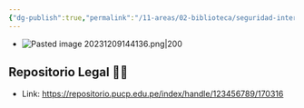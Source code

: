 ```yaml
---
{"dg-publish":true,"permalink":"/11-areas/02-biblioteca/seguridad-internacional/","noteIcon":""}
---
```


- ![Pasted image 20231209144136.png|200](/img/user/10%20Entrada%20%F0%9F%9B%92/%F0%9F%92%BE%20Adjuntos/Pasted%20image%2020231209144136.png)
## Repositorio Legal 🤸‍♂️
- Link: https://repositorio.pucp.edu.pe/index/handle/123456789/170316
